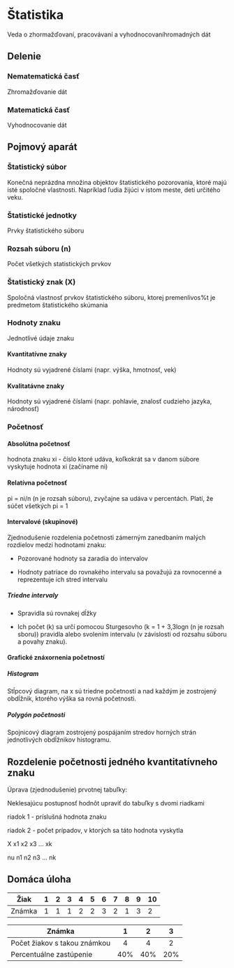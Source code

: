 # Štatistika

Veda o zhormažďovaní, pracovávaní a vyhodnocovaníhromadných dát

## Delenie

### Nematematická časť 

Zhromažďovanie dát

### Matematická časť

Vyhodnocovanie dát

## Pojmový aparát

### Štatistický súbor

Konečná neprázdna množina objektov štatistického pozorovania, ktoré majú isté spoločné vlastnosti. Napríklad ľudia žijúci v istom meste, deti určitého veku.

### Štatistické jednotky

Prvky štatistického súboru

### Rozsah súboru (n)

Počet všetkých statistických prvkov

### Štatistický znak (X)

Spoločná vlastnosť prvkov štatistického súboru, ktorej premenlivos%t je predmetom štatistického skúmania

### Hodnoty znaku

Jednotlivé údaje znaku

#### Kvantitatívne znaky

Hodnoty sú vyjadrené číslami (napr. výška, hmotnosť, vek)

#### Kvalitatávne znaky

Hodnoty sú vyjadrené číslami (napr. pohlavie, znalosť cudzieho jazyka, národnosť)

### Početnosť

#### Absolútna početnosť

hodnota znaku xi - číslo ktoré udáva, koľkokrát sa v danom súbore vyskytuje hodnota xi (začíname ni)

#### Relatívna početnosť

pi = ni/n (n je rozsah súboru), zvyčajne sa udáva v percentách. Platí, že súčet všetkých pi = 1

#### Intervalové (skupinové)

Zjednodušenie rozdelenia početnosti zámerným zanedbaním malých rozdielov medzi hodnotami znaku:

- Pozorované hodnoty sa zaradia do intervalov

- Hodnoty patriace do rovnakého intervalu sa považujú za rovnocenné a reprezentuje ich stred intervalu

##### Triedne intervaly

- Spravidla sú rovnakej dĺžky

- Ich počet (k) sa určí pomocou Sturgesovho (k = 1 + 3,3logn (n je rozsah sboru)) pravidla alebo svolením intervalu (v závislosti od rozsahu súboru a povahy znaku).

#### Grafické znáxornenia početností

##### Histogram

Stĺpcový diagram, na x sú triedne početnosti a nad každým je zostrojený obdĺžnik, ktorého výška sa rovná početnosti.

##### Polygón početnosti

Spojnicový diagram zostrojený pospájaním stredov horných strán jednotlivých obdĺžnikov histogramu.

## Rozdelenie početnosti jedného kvantitatívneho znaku

Úprava (zjednodušenie) prvotnej tabuľky:

Neklesajúcu postupnosť hodnôt upraviť do tabuľky s dvomi riadkami

riadok 1 - príslušná hodnota znaku

riadok 2 - počet prípadov, v ktorých sa táto hodnota vyskytla

X x1 x2 x3 ... xk

nu n1 n2 n3 ... nk

## Domáca úloha

| Žiak   	| 1 	| 2 	| 3 	| 4 	| 5 	| 6 	| 7 	| 8 	| 9 	| 10 	|
|--------	|---	|---	|---	|---	|---	|---	|---	|---	|---	|----	|
| Známka 	| 1 	| 1 	| 1 	| 2 	| 2 	| 3 	| 2 	| 1 	| 3 	| 2  	|

| Známka                       	|  1  	|  2  	|  3  	|
|------------------------------	|:---:	|:---:	|:---:	|
| Počet žiakov s takou známkou 	|  4  	|  4  	|  2  	|
| Percentuálne zastúpenie      	| 40% 	| 40% 	| 20% 	|
